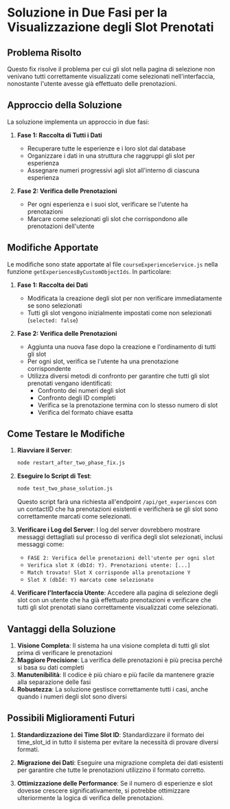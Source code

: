 # Soluzione in Due Fasi per la Visualizzazione degli Slot Prenotati

## Problema Risolto

Questo fix risolve il problema per cui gli slot nella pagina di selezione non venivano tutti correttamente visualizzati come selezionati nell'interfaccia, nonostante l'utente avesse già effettuato delle prenotazioni.

## Approccio della Soluzione

La soluzione implementa un approccio in due fasi:

1. **Fase 1: Raccolta di Tutti i Dati**
   - Recuperare tutte le esperienze e i loro slot dal database
   - Organizzare i dati in una struttura che raggruppi gli slot per esperienza
   - Assegnare numeri progressivi agli slot all'interno di ciascuna esperienza

2. **Fase 2: Verifica delle Prenotazioni**
   - Per ogni esperienza e i suoi slot, verificare se l'utente ha prenotazioni
   - Marcare come selezionati gli slot che corrispondono alle prenotazioni dell'utente

## Modifiche Apportate

Le modifiche sono state apportate al file `courseExperienceService.js` nella funzione `getExperiencesByCustomObjectIds`. In particolare:

1. **Fase 1: Raccolta dei Dati**
   - Modificata la creazione degli slot per non verificare immediatamente se sono selezionati
   - Tutti gli slot vengono inizialmente impostati come non selezionati (`selected: false`)

2. **Fase 2: Verifica delle Prenotazioni**
   - Aggiunta una nuova fase dopo la creazione e l'ordinamento di tutti gli slot
   - Per ogni slot, verifica se l'utente ha una prenotazione corrispondente
   - Utilizza diversi metodi di confronto per garantire che tutti gli slot prenotati vengano identificati:
     - Confronto dei numeri degli slot
     - Confronto degli ID completi
     - Verifica se la prenotazione termina con lo stesso numero di slot
     - Verifica del formato chiave esatta

## Come Testare le Modifiche

1. **Riavviare il Server**:
   ```bash
   node restart_after_two_phase_fix.js
   ```

2. **Eseguire lo Script di Test**:
   ```bash
   node test_two_phase_solution.js
   ```

   Questo script farà una richiesta all'endpoint `/api/get_experiences` con un contactID che ha prenotazioni esistenti e verificherà se gli slot sono correttamente marcati come selezionati.

3. **Verificare i Log del Server**:
   I log del server dovrebbero mostrare messaggi dettagliati sul processo di verifica degli slot selezionati, inclusi messaggi come:
   - `FASE 2: Verifica delle prenotazioni dell'utente per ogni slot`
   - `Verifica slot X (dbId: Y). Prenotazioni utente: [...]`
   - `Match trovato! Slot X corrisponde alla prenotazione Y`
   - `Slot X (dbId: Y) marcato come selezionato`

4. **Verificare l'Interfaccia Utente**:
   Accedere alla pagina di selezione degli slot con un utente che ha già effettuato prenotazioni e verificare che tutti gli slot prenotati siano correttamente visualizzati come selezionati.

## Vantaggi della Soluzione

1. **Visione Completa**: Il sistema ha una visione completa di tutti gli slot prima di verificare le prenotazioni
2. **Maggiore Precisione**: La verifica delle prenotazioni è più precisa perché si basa su dati completi
3. **Manutenibilità**: Il codice è più chiaro e più facile da mantenere grazie alla separazione delle fasi
4. **Robustezza**: La soluzione gestisce correttamente tutti i casi, anche quando i numeri degli slot sono diversi

## Possibili Miglioramenti Futuri

1. **Standardizzazione dei Time Slot ID**:
   Standardizzare il formato dei time_slot_id in tutto il sistema per evitare la necessità di provare diversi formati.

2. **Migrazione dei Dati**:
   Eseguire una migrazione completa dei dati esistenti per garantire che tutte le prenotazioni utilizzino il formato corretto.

3. **Ottimizzazione delle Performance**:
   Se il numero di esperienze e slot dovesse crescere significativamente, si potrebbe ottimizzare ulteriormente la logica di verifica delle prenotazioni.